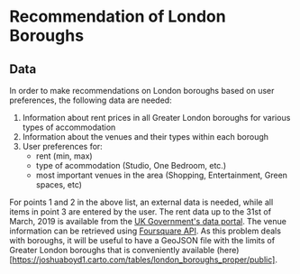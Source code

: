 # Recommendation of London Boroughs

## Data

In order to make recommendations on London boroughs based on user preferences, the following data are needed:  

1. Information about rent prices in all Greater London boroughs for various types of accommodation
2. Information about the venues and their types within each borough
3. User preferences for:  
    * rent (min, max)
    * type of acommodation (Studio, One Bedroom, etc.)
    * most important venues in the area (Shopping, Entertainment, Green spaces, etc)

For points 1 and 2 in the above list, an external data is needed, while all items in point 3 are entered by the user. The rent data up to the 31st of March, 2019 is available from the [UK Government's data portal](https://data.london.gov.uk/dataset/average-private-rents-borough). The venue information can be retrieved using [Foursquare API](https://developer.foursquare.com/). As this problem deals with boroughs, it will be useful to have a GeoJSON file with the limits of Greater London boroughs that is conveniently available (here)[https://joshuaboyd1.carto.com/tables/london_boroughs_proper/public].
